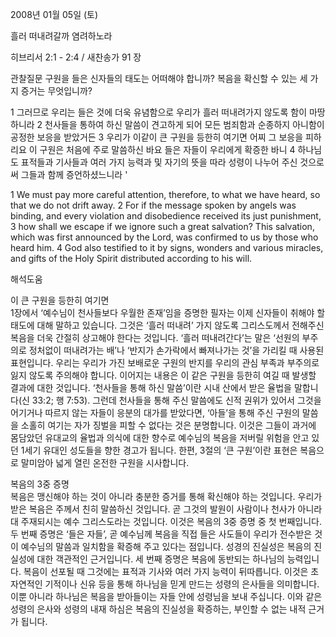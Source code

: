 2008년 01월 05일 (토)

흘러 떠내려갈까 염려하노라



히브리서 2:1 - 2:4 / 새찬송가 91 장


관찰질문
구원을 들은 신자들의 태도는 어떠해야 합니까?
복음을 확신할 수 있는 세 가지 증거는 무엇입니까?

1 그러므로 우리는 들은 것에 더욱 유념함으로 우리가 흘러 떠내려가지 않도록 함이 마땅하니라 2 천사들을 통하여 하신 말씀이 견고하게 되어 모든 범죄함과 순종하지 아니함이 공정한 보응을 받았거든 3 우리가 이같이 큰 구원을 등한히 여기면 어찌 그 보응을 피하리요 이 구원은 처음에 주로 말씀하신 바요 들은 자들이 우리에게 확증한 바니 4 하나님도 표적들과 기사들과 여러 가지 능력과 및 자기의 뜻을 따라 성령이 나누어 주신 것으로써 그들과 함께 증언하셨느니라  '

1 We must pay more careful attention, therefore, to what we have heard, so that we do not drift away. 2 For if the message spoken by angels was binding, and every violation and disobedience received its just punishment, 3 how shall we escape if we ignore such a great salvation? This salvation, which was first announced by the Lord, was confirmed to us by those who heard him. 4 God also testified to it by signs, wonders and various miracles, and gifts of the Holy Spirit distributed according to his will.

해석도움





이 큰 구원을 등한히 여기면  
1장에서 ‘예수님이 천사들보다 우월한 존재’임을 증명한 필자는 이제 신자들이 취해야 할 태도에 대해 말하고 있습니다. 그것은 ‘흘러 떠내려’ 가지 않도록 그리스도께서 전해주신 복음을 더욱 간절히 상고해야 한다는 것입니다. ‘흘러 떠내려간다’는 말은 ‘선원의 부주의로 정처없이 떠내려가는 배’나 ‘반지가 손가락에서 빠져나가는 것’을 가리킬 때 사용된 표현입니다. 우리는 우리가 가진 보배로운 구원의 반지를 우리의 관심 부족과 부주의로 잃지 않도록 주의해야 합니다. 이어지는 내용은 이 같은 구원을 등한히 여길 때 발생할 결과에 대한 것입니다. ‘천사들을 통해 하신 말씀’이란 시내 산에서 받은 율법을 말합니다(신 33:2; 행 7:53). 그런데 천사들을 통해 주신 말씀에도 신적 권위가 있어서 그것을 어기거나 따르지 않는 자들이 응분의 대가를 받았다면, ‘아들’을 통해 주신 구원의 말씀을 소홀히 여기는 자가 징벌을 피할 수 없다는 것은 분명합니다. 이것은 그들이 과거에 몸담았던 유대교의 율법과 의식에 대한 향수로 예수님의 복음을 저버릴 위험을 안고 있던 1세기 유대인 성도들을 향한 경고가 됩니다. 한편, 3절의 ‘큰 구원’이란 표현은 복음으로 말미암아 넓게 열린 온전한 구원을 시사합니다.      

복음의 3중 증명  
복음은 맹신해야 하는 것이 아니라 충분한 증거를 통해 확신해야 하는 것입니다. 우리가 받은 복음은 주께서 친히 말씀하신 것입니다. 곧 그것의 발원이 사람이나 천사가 아니라 대 주재되시는 예수 그리스도라는 것입니다. 이것은 복음의 3중 증명 중 첫 번째입니다. 두 번째 증명은 ‘들은 자들’, 곧 예수님께 복음을 직접 들은 사도들이 우리가 전수받은 것이 예수님의 말씀과 일치함을 확증해 주고 있다는 점입니다. 성경의 진실성은 복음의 진실성에 대한 객관적인 근거입니다. 세 번째 증명은 복음에 동반되는 하나님의 능력입니다. 복음이 선포될 때 그것에는 표적과 기사와 여러 가지 능력이 뒤따릅니다. 이것은 초자연적인 기적이나 신유 등을 통해 하나님을 믿게 만드는 성령의 은사들을 의미합니다. 이뿐 아니라 하나님은 복음을 받아들이는 자들 안에 성령님을 보내 주십니다. 이와 같은 성령의 은사와 성령의 내재 하심은 복음의 진실성을 확증하는, 부인할 수 없는 내적 근거가 됩니다.